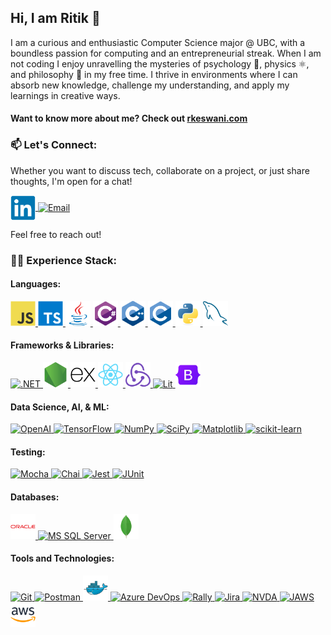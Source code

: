 ## Hi, I am Ritik 👋

I am a curious and enthusiastic Computer Science major @ UBC, with a boundless passion for computing and an entrepreneurial streak. When I am not coding I enjoy unravelling the mysteries of psychology 🧠, physics ⚛️, and philosophy 💭 in my free time. I thrive in environments where I can absorb new knowledge, challenge my understanding, and apply my learnings in creative ways.

#### Want to know more about me? Check out [rkeswani.com](https://rkeswani.com/)

### 📫 Let's Connect:

Whether you want to discuss tech, collaborate on a project, or just share thoughts, I'm open for a chat!

<p>
  <!-- LinkedIn -->
  <a href="https://www.linkedin.com/in/ritikk7/" target="_blank" rel="noreferrer">
    <img src="https://raw.githubusercontent.com/devicons/devicon/master/icons/linkedin/linkedin-original.svg" alt="LinkedIn" style="vertical-align:middle;" width="40" height="40"/>
  </a>
  <!-- Email -->
  <a href="mailto:ritikk075@gmail.com" target="_blank" rel="noreferrer">
    <img src="https://www.vectorlogo.zone/logos/gmail/gmail-icon.svg" alt="Email" style="vertical-align:middle;" width="40" height="40"/>
  </a>
</p>

Feel free to reach out!


### 👨‍💻 Experience Stack:
<p align="left">
  <!-- Languages -->
  <h4 align="left">Languages:</h4>
  <p align="left">
    <a href="https://www.javascript.com" target="_blank" rel="noreferrer">
      <img src="https://raw.githubusercontent.com/devicons/devicon/master/icons/javascript/javascript-original.svg" alt="JavaScript" width="40" height="40"/>
    </a>
    <a href="https://www.typescriptlang.org" target="_blank" rel="noreferrer">
      <img src="https://raw.githubusercontent.com/devicons/devicon/master/icons/typescript/typescript-original.svg" alt="TypeScript" width="40" height="40"/>
    </a>
    <a href="https://www.java.com" target="_blank" rel="noreferrer">
      <img src="https://raw.githubusercontent.com/devicons/devicon/master/icons/java/java-original.svg" alt="Java" width="40" height="40"/>
    </a>
    <a href="https://docs.microsoft.com/en-us/dotnet/csharp/" target="_blank" rel="noreferrer">
      <img src="https://raw.githubusercontent.com/devicons/devicon/master/icons/csharp/csharp-original.svg" alt="C#" width="40" height="40"/>
    </a>
    <a href="https://isocpp.org/" target="_blank" rel="noreferrer">
      <img src="https://raw.githubusercontent.com/devicons/devicon/master/icons/cplusplus/cplusplus-original.svg" alt="C++" width="40" height="40"/>
    </a>
    <a href="https://en.wikipedia.org/wiki/C_(programming_language)" target="_blank" rel="noreferrer">
      <img src="https://raw.githubusercontent.com/devicons/devicon/master/icons/c/c-original.svg" alt="C" width="40" height="40"/>
    </a>
    <a href="https://www.python.org" target="_blank" rel="noreferrer">
      <img src="https://raw.githubusercontent.com/devicons/devicon/master/icons/python/python-original.svg" alt="Python" width="40" height="40"/>
    </a>
    <a href="https://www.mysql.com/" target="_blank" rel="noreferrer">
      <img src="https://raw.githubusercontent.com/devicons/devicon/master/icons/mysql/mysql-original.svg" alt="MySQL" width="40" height="40"/>
    </a>
  </p>

  <!-- Frameworks & Libraries -->
  <h4 align="left">Frameworks & Libraries:</h4>
  <p align="left">
    <a href="https://dotnet.microsoft.com/" target="_blank" rel="noreferrer">
      <img src="https://upload.wikimedia.org/wikipedia/commons/thumb/7/7d/Microsoft_.NET_logo.svg/1200px-Microsoft_.NET_logo.svg.png" alt=".NET" width="40" height="40"/>
    </a>
    <a href="https://nodejs.org" target="_blank" rel="noreferrer">
      <img src="https://raw.githubusercontent.com/devicons/devicon/master/icons/nodejs/nodejs-original.svg" alt="Node.js" width="40" height="40"/>
    </a>
    <a href="https://expressjs.com" target="_blank" rel="noreferrer">
      <img src="https://raw.githubusercontent.com/devicons/devicon/master/icons/express/express-original.svg" alt="Express" width="40" height="40"/>
    </a>
    <a href="https://reactjs.org/" target="_blank" rel="noreferrer">
      <img src="https://raw.githubusercontent.com/devicons/devicon/master/icons/react/react-original.svg" alt="React" width="40" height="40"/>
    </a>
    <a href="https://redux.js.org" target="_blank" rel="noreferrer">
      <img src="https://raw.githubusercontent.com/devicons/devicon/master/icons/redux/redux-original.svg" alt="Redux" width="40" height="40"/>
    </a>
    <a href="https://lit.dev/" target="_blank" rel="noreferrer">
      <img src="https://lit.dev/images/logo.svg" alt="Lit" width="40" height="40"/>
    </a>
    <a href="https://getbootstrap.com" target="_blank" rel="noreferrer">
      <img src="https://raw.githubusercontent.com/devicons/devicon/master/icons/bootstrap/bootstrap-original.svg" alt="Bootstrap" width="40" height="40"/>
    </a>
  </p>
  
  <!-- Data Science, AI, & ML -->
  <h4 align="left">Data Science, AI, & ML:</h4>
  <p align="left">
    <a href="https://openai.com/api/" target="_blank" rel="noreferrer">
      <img src="https://raw.githubusercontent.com/simple-icons/simple-icons/develop/icons/openai.svg" alt="OpenAI" width="40" height="40"/>
    </a>
    <a href="https://www.tensorflow.org" target="_blank" rel="noreferrer">
      <img src="https://www.vectorlogo.zone/logos/tensorflow/tensorflow-icon.svg" alt="TensorFlow" width="40" height="40"/>
    </a>
    <a href="https://numpy.org/" target="_blank" rel="noreferrer">
      <img src="https://raw.githubusercontent.com/simple-icons/simple-icons/develop/icons/numpy.svg" alt="NumPy" width="40" height="40"/>
    </a>
    <a href="https://www.scipy.org/" target="_blank" rel="noreferrer">
      <img src="https://scipy.org/images/logo.svg" alt="SciPy" width="40" height="40"/>
    </a>
    <a href="https://matplotlib.org/" target="_blank" rel="noreferrer">
      <img src="https://upload.wikimedia.org/wikipedia/commons/thumb/0/01/Created_with_Matplotlib-logo.svg/2048px-Created_with_Matplotlib-logo.svg.png" alt="Matplotlib" width="40" height="40"/>
    </a>
    <a href="https://scikit-learn.org/" target="_blank" rel="noreferrer">
      <img src="https://upload.wikimedia.org/wikipedia/commons/0/05/Scikit_learn_logo_small.svg" alt="scikit-learn" width="40" height="40"/>
    </a>
  </p>

  <!-- Testing Tools -->
  <h4 align="left">Testing:</h4>
  <p align="left">
    <a href="https://mochajs.org" target="_blank" rel="noreferrer">
      <img src="https://www.vectorlogo.zone/logos/mochajs/mochajs-icon.svg" alt="Mocha" width="40" height="40"/>
    </a>
    <a href="https://www.chaijs.com/" target="_blank" rel="noreferrer">
      <img src="https://www.vectorlogo.zone/logos/chaijs/chaijs-icon.svg" alt="Chai" width="40" height="40"/>
    </a>
    <a href="https://jestjs.io" target="_blank" rel="noreferrer">
      <img src="https://www.vectorlogo.zone/logos/jestjsio/jestjsio-icon.svg" alt="Jest" width="40" height="40"/>
    </a>
    <a href="https://junit.org/junit5/" target="_blank" rel="noreferrer">
      <img src="https://junit.org/junit5/assets/img/junit5-logo.png" alt="JUnit" width="40" height="40"/>
    </a>
  </p>

  <!-- Databases -->
  <h4 align="left">Databases:</h4>
  <p align="left">
    <a href="https://www.oracle.com/database/" target="_blank" rel="noreferrer">
      <img src="https://raw.githubusercontent.com/devicons/devicon/master/icons/oracle/oracle-original.svg" alt="Oracle" width="40" height="40"/>
    </a>
    <a href="https://www.microsoft.com/en-us/sql-server" target="_blank" rel="noreferrer">
      <img src="https://www.svgrepo.com/show/303229/microsoft-sql-server-logo.svg" alt="MS SQL Server" width="40" height="40"/>
    </a>
    <a href="https://www.mongodb.com/" target="_blank" rel="noreferrer">
      <img src="https://raw.githubusercontent.com/devicons/devicon/master/icons/mongodb/mongodb-original.svg" alt="MongoDB" width="40" height="40"/>
    </a>
  </p>

  <!-- Tools & Technology -->
  <h4 align="left">Tools and Technologies:</h4>
  <p align="left">
    <a href="https://git-scm.com/" target="_blank" rel="noreferrer">
      <img src="https://www.vectorlogo.zone/logos/git-scm/git-scm-icon.svg" alt="Git" width="40" height="40"/>
    </a>
    <a href="https://www.postman.com/" target="_blank" rel="noreferrer">
      <img src="https://www.vectorlogo.zone/logos/getpostman/getpostman-icon.svg" alt="Postman" width="40" height="40"/>
    </a>
    <a href="https://www.docker.com/" target="_blank" rel="noreferrer">
      <img src="https://raw.githubusercontent.com/devicons/devicon/master/icons/docker/docker-original.svg" alt="Docker" width="40" height="40"/>
    </a>
    <a href="https://azure.microsoft.com/en-us/services/devops/" target="_blank" rel="noreferrer">
      <img src="https://www.vectorlogo.zone/logos/microsoft_azure/microsoft_azure-icon.svg" alt="Azure DevOps" width="40" height="40"/>
    </a>
    <a href="https://www.broadcom.com/products/software/value-stream-management/rally" target="_blank" rel="noreferrer">
      <img src="https://softwarereviews.s3.amazonaws.com/production/favicons/offerings/3533/original/AVGO.png" alt="Rally" width="40" height="40"/>
    </a>
    <a href="https://www.atlassian.com/software/jira" target="_blank" rel="noreferrer">
      <img src="https://www.vectorlogo.zone/logos/atlassian_jira/atlassian_jira-icon.svg" alt="Jira" width="40" height="40"/>
    </a>
    <a href="https://www.nvaccess.org/" target="_blank" rel="noreferrer">
      <img src="https://www.nvaccess.org/wp-content/uploads/2017/08/nvda_200x200.png" alt="NVDA" width="40" height="40"/>
    </a>
    <a href="https://www.freedomscientific.com/products/software/jaws/" target="_blank" rel="noreferrer">
      <img src="https://assistivlabs.com/static/at-logos/win-jaws.400x400.png" alt="JAWS" width="40" height="40"/>
    </a>
    <a href="https://aws.amazon.com/s3/" target="_blank" rel="noreferrer">
      <img src="https://raw.githubusercontent.com/devicons/devicon/master/icons/amazonwebservices/amazonwebservices-original-wordmark.svg" alt="AWS S3" width="40" height="40"/>
    </a>
  </p>
</p>





<!--

🔭 I’m currently working on
- 🌱 I’m currently learning ...
- 👯 I’m looking to collaborate on ...
- 💬 Ask me about ...
- ⚡ Fun fact: ...
-->
